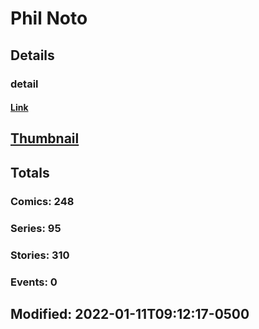 # Phil  Noto 
## Details
### detail
#### [Link](http://marvel.com/comics/creators/13459/phil_noto?utm_campaign=apiRef&utm_source=225578a89fc76f3d20fbffda5d17a88d)
## [Thumbnail](http://i.annihil.us/u/prod/marvel/i/mg/b/40/image_not_available.jpg)
## Totals
### Comics: 248
### Series: 95
### Stories: 310
### Events: 0
## Modified: 2022-01-11T09:12:17-0500